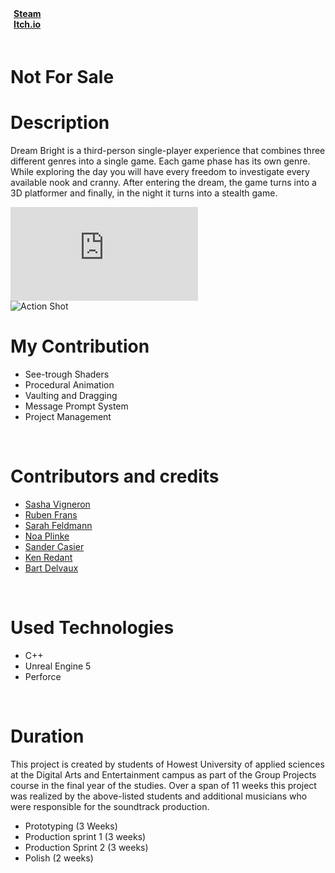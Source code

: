 
<script>
    import {FaItchIo, FaSteam} from 'svelte-icons/fa';
</script>

<style>
    #myFrame { width:100%; height:400px; }
</style>


<div class="flex" style="padding-bottom:20px;">
    <div class="flex pr-5">
        <a href="https://store.steampowered.com/app/2280200/Dream_Bright/" target="_blank" rel="no-referrer">
            <div class="flex items-center LinkWrapper">
                <div>
                <b style="padding-left:5px; padding-right:10px; ">Steam</b>
                </div>
                <div class="padding-right:20px h-6 ">
                    <FaSteam/>
                </div >
            </div>
        </a>
    </div>
    <div class="flex pr-5">
        <a href="https://gillianassi.itch.io/dream-bright" target="_blank" rel="no-referrer">
            <div class="flex items-center LinkWrapper">
                <div>
                    <b style="padding-left:5px; padding-right:10px; ">Itch.io</b>
                </div>
                <div class="padding-right:20px h-6 ">
                    <FaItchIo/>
                </div >
            </div>
        </a>
    </div>
</div>


# Not For Sale


<div id="markdownBody">
    <div class="grid-container grid-centered-container reversed-col-content">
        <div class="w-full">
            <h1 class="title">Description</h1>
            <p>
            Dream Bright is a third-person single-player experience that combines three different genres into a single game. Each game phase has its own genre. While exploring the day you will have every freedom to investigate every available nook and cranny. After entering the dream, the game turns into a 3D platformer and finally, in the night it turns into a stealth game.
            </p>
        </div>
        <div class="justify-center">
        <iframe title="vimeo-player" class="frame" src="https://www.youtube.com/embed/_5Rmg-rEE2k" frameborder="0" allowfullscreen></iframe>
        </div>
    </div>
    <div class="grid-container grid-centered-container">
        <div class="justify-center">
            <img class="rounded-3xl shadow-xl "  src="https://ik.imagekit.io/gillianassi/Projects/Dream_Bright/DreamBrightLogo_UnLgfb8gM.png?ik-sdk-version=javascript-1.4.3&updatedAt=1674940742632" alt="Action Shot"  width="auto" />
        </div>
        <div class="w-full">
            <h1 class="title">My Contribution</h1>
            <div>
                <ul class="list-disc marker:text-gPrimaryColor pl-10">
                    <li>See-trough Shaders</li>
                    <li>Procedural Animation</li>
                    <li>Vaulting and Dragging</li>
                    <li>Message Prompt System</li>
                    <li>Project Management</li>
                </ul>
            </div>
        </div>
    </div>
</div>
<br>

# Contributors and credits
<div>
    <ul class="list-disc marker:text-gPrimaryColor pl-10">
        <li><a class="Refference" target="_blank" rel="no-referrer" href="https://www.sashavigneron.com/">Sasha Vigneron</a></li>
        <li><a class="Refference" target="_blank" rel="no-referrer" href="https://www.rubenfrans.com/">Ruben Frans</a></li>
        <li><a class="Refference" target="_blank" rel="no-referrer" href="https://www.artstation.com/sarah_feldmann">Sarah Feldmann</a></li>
        <li><a class="Refference" target="_blank" rel="no-referrer" href="https://www.artstation.com/noaplinke">Noa Plinke</a></li>
        <li><a class="Refference" target="_blank" rel="no-referrer" href="https://www.artstation.com/sandercasier">Sander Casier</a></li>
        <li><a class="Refference" target="_blank" rel="no-referrer" href="https://redantken.myportfolio.com/">Ken Redant</a></li>
        <li><a class="Refference" target="_blank" rel="no-referrer" href="https://soundcloud.com/bart-delvaux-911657934">Bart Delvaux</a></li>
    </ul>
</div>

<br>

# Used Technologies
<div>
    <ul class="list-disc marker:text-gPrimaryColor pl-10">
        <li>C++</li>
        <li>Unreal Engine 5</li>
        <li>Perforce</li>
    </ul>
</div>

<br>

# Duration
This project is created by students of Howest University of applied sciences at the Digital Arts and Entertainment campus as part of the Group Projects course in the final year of the studies. Over a span of 11 weeks this project was realized by the above-listed students and additional musicians who were responsible for the soundtrack production.<br>
<ul class="list-disc marker:text-gPrimaryColor pl-10 pt-4">
    <li>Prototyping (3 Weeks)</li>
    <li>Production sprint 1 (3 weeks)</li>
    <li>Production Sprint 2 (3 weeks)</li>
    <li>Polish (2 weeks)</li>
</ul>